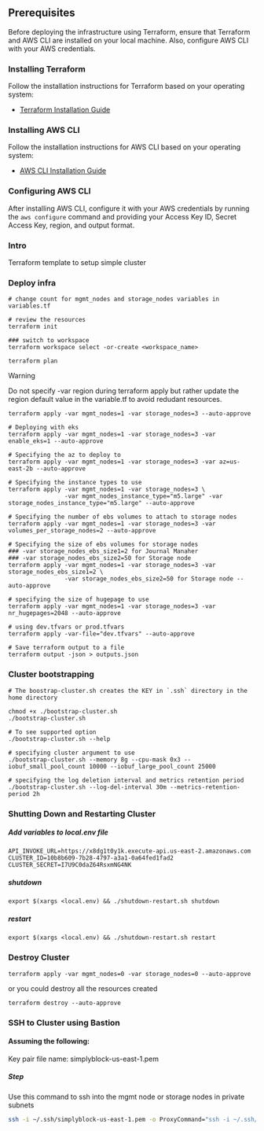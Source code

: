 ## Prerequisites


Before deploying the infrastructure using Terraform, ensure that Terraform and AWS CLI are installed on your local machine. Also, configure AWS CLI with your AWS credentials.

### Installing Terraform

Follow the installation instructions for Terraform based on your operating system:

- [Terraform Installation Guide](https://learn.hashicorp.com/tutorials/terraform/install-cli)

### Installing AWS CLI

Follow the installation instructions for AWS CLI based on your operating system:

- [AWS CLI Installation Guide](https://docs.aws.amazon.com/cli/latest/userguide/install-cliv2.html)

### Configuring AWS CLI

After installing AWS CLI, configure it with your AWS credentials by running the `aws configure` command and providing your Access Key ID, Secret Access Key, region, and output format.

### Intro



Terraform template to setup simple cluster

### Deploy infra

```
# change count for mgmt_nodes and storage_nodes variables in variables.tf

# review the resources
terraform init

### switch to workspace
terraform workspace select -or-create <workspace_name>

terraform plan
```
> [!WARNING]  
> Do not specify -var region during terraform apply but rather update the region default value in the variable.tf to avoid redudant resources.

```
terraform apply -var mgmt_nodes=1 -var storage_nodes=3 --auto-approve

# Deploying with eks
terraform apply -var mgmt_nodes=1 -var storage_nodes=3 -var enable_eks=1 --auto-approve

# Specifying the az to deploy to
terraform apply -var mgmt_nodes=1 -var storage_nodes=3 -var az=us-east-2b --auto-approve

# Specifying the instance types to use
terraform apply -var mgmt_nodes=1 -var storage_nodes=3 \
                -var mgmt_nodes_instance_type="m5.large" -var storage_nodes_instance_type="m5.large" --auto-approve

# Specifying the number of ebs volumes to attach to storage nodes
terraform apply -var mgmt_nodes=1 -var storage_nodes=3 -var volumes_per_storage_nodes=2 --auto-approve

# Specifying the size of ebs volumes for storage nodes
### -var storage_nodes_ebs_size1=2 for Journal Manaher
### -var storage_nodes_ebs_size2=50 for Storage node
terraform apply -var mgmt_nodes=1 -var storage_nodes=3 -var storage_nodes_ebs_size1=2 \
                -var storage_nodes_ebs_size2=50 for Storage node --auto-approve

# specifying the size of hugepage to use
terraform apply -var mgmt_nodes=1 -var storage_nodes=3 -var nr_hugepages=2048 --auto-approve

# using dev.tfvars or prod.tfvars
terraform apply -var-file="dev.tfvars" --auto-approve

# Save terraform output to a file
terraform output -json > outputs.json
```


### Cluster bootstrapping

```
# The boostrap-cluster.sh creates the KEY in `.ssh` directory in the home directory

chmod +x ./bootstrap-cluster.sh
./bootstrap-cluster.sh

# To see supported option
./bootstrap-cluster.sh --help

# specifying cluster argument to use
./bootstrap-cluster.sh --memory 8g --cpu-mask 0x3 --iobuf_small_pool_count 10000 --iobuf_large_pool_count 25000

# specifying the log deletion interval and metrics retention period
./bootstrap-cluster.sh --log-del-interval 30m --metrics-retention-period 2h
```

### Shutting Down and Restarting Cluster
##### Add variables to local.env file
```
API_INVOKE_URL=https://x8dg1t0y1k.execute-api.us-east-2.amazonaws.com
CLUSTER_ID=10b8b609-7b28-4797-a3a1-0a64fed1fad2
CLUSTER_SECRET=I7U9C0daZ64RsxmNG4NK
```
##### shutdown
```
export $(xargs <local.env) && ./shutdown-restart.sh shutdown
```
##### restart
```
export $(xargs <local.env) && ./shutdown-restart.sh restart
```

### Destroy Cluster
```
terraform apply -var mgmt_nodes=0 -var storage_nodes=0 --auto-approve
```

or you could destroy all the resources created
```
terraform destroy --auto-approve

```

### SSH to Cluster using Bastion 

#### Assuming the following:
Key pair file name: simplyblock-us-east-1.pem

##### Step

Use this command to ssh into the mgmt node or storage nodes in private subnets

```bash
ssh -i ~/.ssh/simplyblock-us-east-1.pem -o ProxyCommand="ssh -i ~/.ssh/simplyblock-us-east-1.pem -W %h:%p ec2-user@<Bastion-Public-IP>" ec2-user@<Management-Node-Private-IP or Storage-Node-Private-IP>
```
